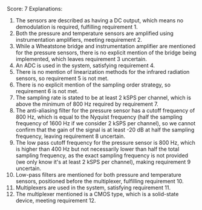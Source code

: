 Score: 7
Explanations: 
1. The sensors are described as having a DC output, which means no demodulation is required, fulfilling requirement 1.
2. Both the pressure and temperature sensors are amplified using instrumentation amplifiers, meeting requirement 2.
3. While a Wheatstone bridge and instrumentation amplifier are mentioned for the pressure sensors, there is no explicit mention of the bridge being implemented, which leaves requirement 3 uncertain.
4. An ADC is used in the system, satisfying requirement 4.
5. There is no mention of linearization methods for the infrared radiation sensors, so requirement 5 is not met.
6. There is no explicit mention of the sampling order strategy, so requirement 6 is not met.
7. The sampling rate is stated to be at least 2 kSPS per channel, which is above the minimum of 800 Hz required by requirement 7.
8. The anti-aliasing filter for the pressure sensor has a cutoff frequency of 800 Hz, which is equal to the Nyquist frequency (half the sampling frequency of 1600 Hz if we consider 2 kSPS per channel), so we cannot confirm that the gain of the signal is at least -20 dB at half the sampling frequency, leaving requirement 8 uncertain.
9. The low pass cutoff frequency for the pressure sensor is 800 Hz, which is higher than 400 Hz but not necessarily lower than half the total sampling frequency, as the exact sampling frequency is not provided (we only know it's at least 2 kSPS per channel), making requirement 9 uncertain.
10. Low-pass filters are mentioned for both pressure and temperature sensors, positioned before the multiplexer, fulfilling requirement 10.
11. Multiplexers are used in the system, satisfying requirement 11.
12. The multiplexer mentioned is a CMOS type, which is a solid-state device, meeting requirement 12.